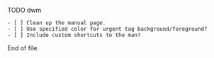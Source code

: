 TODO dwm

	- [ ] Clean up the manual page.
	- [ ] Use specified color for urgent tag background/foreground?
	- [ ] Include custom shortcuts to the man?

End of file.
